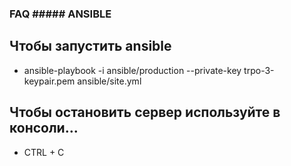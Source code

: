 ### FAQ ##### ANSIBLE
## Чтобы запустить ansible
* ansible-playbook -i ansible/production --private-key trpo-3-keypair.pem ansible/site.yml
## Чтобы остановить сервер используйте в консоли...
* CTRL + C  
